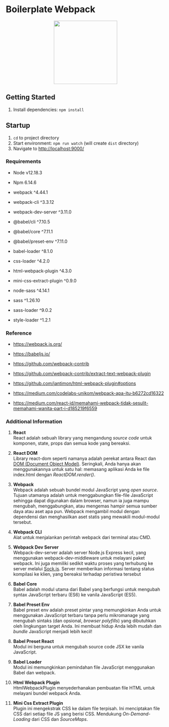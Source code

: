
# Boilerplate Webpack

  

<div  align="center">
<a  href="https://github.com/webpack/webpack">
<img  width="200"  height="200"  vspace=""  hspace="25"  src="https://worldvectorlogo.com/logos/webpack.svg">
</a>
</div>

## Getting Started

1. Install dependencies: `npm install`

## Startup

1. `cd` to project directory
1. Start environment: `npm run watch` (will create `dist` directory)
1. Navigate to [http://localhost:9000/](http://localhost:9000/)

  

### Requirements

- Node v12.18.3

- Npm 6.14.6

- webpack ^4.44.1

- webpack-cli ^3.3.12

- webpack-dev-server ^3.11.0

- @babel/cli ^7.10.5

- @babel/core ^7.11.1

- @babel/preset-env ^7.11.0

- babel-loader ^8.1.0

- css-loader ^4.2.0

- html-webpack-plugin ^4.3.0

- mini-css-extract-plugin ^0.9.0

- node-sass ^4.14.1

- sass ^1.26.10

- sass-loader ^9.0.2

- style-loader ^1.2.1

  

### Reference

  

- https://webpack.js.org/

- https://babeljs.io/

- https://github.com/webpack-contrib

- https://github.com/webpack-contrib/extract-text-webpack-plugin

- https://github.com/jantimon/html-webpack-plugin#options

- https://medium.com/codelabs-unikom/webpack-apa-itu-b6272cd16322

- https://medium.com/react-id/memahami-webpack-tidak-sesulit-memahami-wanita-part-i-d185219f6559

### Additional Information

1.  **React**  
    React adalah sebuah library yang mengandung  _source code_  untuk komponen, state, props dan semua kode yang bereaksi.
    
2.  **React DOM**  
    Library react-dom seperti namanya adalah perekat antara React dan  [DOM (Document Object Model)](https://www.w3schools.com/js/js_htmldom.asp). Seringkali, Anda hanya akan menggunakannya untuk satu hal: memasang aplikasi Anda ke file index.html dengan  _ReactDOM.render()_.
    
3.  **Webpack**  
    Webpack adalah sebuah bundel modul JavaScript yang  _open source_. Tujuan utamanya adalah untuk menggabungkan file-file JavaScript sehingga dapat digunakan dalam browser, namun ia juga mampu mengubah, menggabungkan, atau mengemas hampir semua sumber daya atau aset apa pun. Webpack mengambil modul dengan dependensi dan menghasilkan aset statis yang mewakili modul-modul tersebut.
    
4.  **Webpack CLI**  
    Alat untuk menjalankan perintah webpack dari terminal atau CMD.
    
5.  **Webpack Dev Server**  
    Webpack-dev-server adalah server Node.js Express kecil, yang menggunakan webpack-dev-middleware untuk melayani paket webpack. Ini juga memiliki sedikit waktu proses yang terhubung ke server melalui  [Sock.js](https://github.com/sockjs/). Server memberikan informasi tentang status kompilasi ke klien, yang bereaksi terhadap peristiwa tersebut
    
6.  **Babel Core**  
    Babel adalah modul utama dari Babel yang berfungsi untuk mengubah syntax JavaScript terbaru (ES6) ke vanila JavaScript (ES5).
    
7.  **Babel Preset Env**  
    Babel preset env adalah preset pintar yang memungkinkan Anda untuk menggunakan JavaScript terbaru tanpa perlu mikromanage yang mengubah sintaks (dan opsional,  _browser polyfills_) yang dibutuhkan oleh lingkungan target Anda. Ini membuat hidup Anda lebih mudah dan  _bundle_  JavaScript menjadi lebih kecil!
    
8.  **Babel Preset React**  
    Modul ini berguna untuk mengubah source code JSX ke vanila JavaScript.
    
9.  **Babel Loader**  
    Modul ini memungkinkan pemindahan file JavaScript menggunakan Babel dan webpack.
    
10.  **Html Webpack Plugin**  
    HtmlWebpackPlugin menyederhanakan pembuatan file HTML untuk melayani bundel webpack Anda.
    
11.  **Mini Css Extract Plugin**  
    Plugin ini mengekstrak CSS ke dalam file terpisah. Ini menciptakan file CSS dari setiap file JS yang berisi CSS. Mendukung  _On-Demand-Loading_  dari CSS dan  _SourceMaps_.